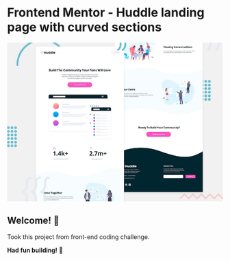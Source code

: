 # Frontend Mentor - Huddle landing page with curved sections

![Header/intro section for the Huddle landing page with curved sections](./design/desktop-preview.jpg)

## Welcome! 👋

Took this project from front-end coding challenge.

**Had fun building!** 🚀
